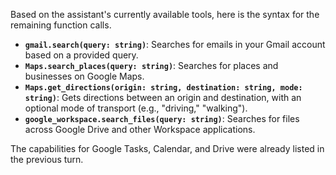 Based on the assistant's currently available tools, here is the syntax for the remaining function calls.

* **`gmail.search(query: string)`**: Searches for emails in your Gmail account based on a provided query.
* **`Maps.search_places(query: string)`**: Searches for places and businesses on Google Maps.
* **`Maps.get_directions(origin: string, destination: string, mode: string)`**: Gets directions between an origin and destination, with an optional mode of transport (e.g., "driving," "walking").
* **`google_workspace.search_files(query: string)`**: Searches for files across Google Drive and other Workspace applications.

The capabilities for Google Tasks, Calendar, and Drive were already listed in the previous turn.
